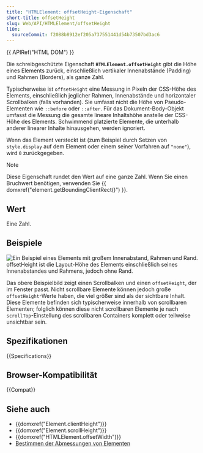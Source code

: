 ```yaml
---
title: "HTMLElement: offsetHeight-Eigenschaft"
short-title: offsetHeight
slug: Web/API/HTMLElement/offsetHeight
l10n:
  sourceCommit: f2088b8912ef205a737551441d54b73507bd3ac6
---
```


{{ APIRef("HTML DOM") }}

Die schreibgeschützte Eigenschaft **`HTMLElement.offsetHeight`** gibt die Höhe eines Elements zurück, einschließlich vertikaler Innenabstände (Padding) und Rahmen (Borders), als ganze Zahl.

Typischerweise ist `offsetHeight` eine Messung in Pixeln der CSS-Höhe des Elements, einschließlich jeglicher Rahmen, Innenabstände und horizontaler Scrollbalken (falls vorhanden). Sie umfasst nicht die Höhe von Pseudo-Elementen wie `::before` oder `::after`. Für das Dokument-Body-Objekt umfasst die Messung die gesamte lineare Inhaltshöhe anstelle der CSS-Höhe des Elements. Schwimmend platzierte Elemente, die unterhalb anderer linearer Inhalte hinausgehen, werden ignoriert.

Wenn das Element versteckt ist (zum Beispiel durch Setzen von `style.display` auf dem Element oder einem seiner Vorfahren auf `"none"`), wird `0` zurückgegeben.

> [!NOTE]
> Diese Eigenschaft rundet den Wert auf eine ganze Zahl. Wenn Sie einen Bruchwert benötigen, verwenden Sie {{ domxref("element.getBoundingClientRect()") }}.

## Wert

Eine Zahl.

## Beispiele

![Ein Beispiel eines Elements mit großem Innenabstand, Rahmen und Rand. `offsetHeight` ist die Layout-Höhe des Elements einschließlich seines Innenabstandes und Rahmens, jedoch ohne Rand.](dimensions-offset.png)

Das obere Beispielbild zeigt einen Scrollbalken und einen `offsetHeight`, der im Fenster passt. Nicht scrollbare Elemente können jedoch große `offsetHeight`-Werte haben, die viel größer sind als der sichtbare Inhalt. Diese Elemente befinden sich typischerweise innerhalb von scrollbaren Elementen; folglich können diese nicht scrollbaren Elemente je nach `scrollTop`-Einstellung des scrollbaren Containers komplett oder teilweise unsichtbar sein.

## Spezifikationen

{{Specifications}}

## Browser-Kompatibilität

{{Compat}}

## Siehe auch

- {{domxref("Element.clientHeight")}}
- {{domxref("Element.scrollHeight")}}
- {{domxref("HTMLElement.offsetWidth")}}
- [Bestimmen der Abmessungen von Elementen](/de/docs/Web/API/CSS_Object_Model/Determining_the_dimensions_of_elements)
